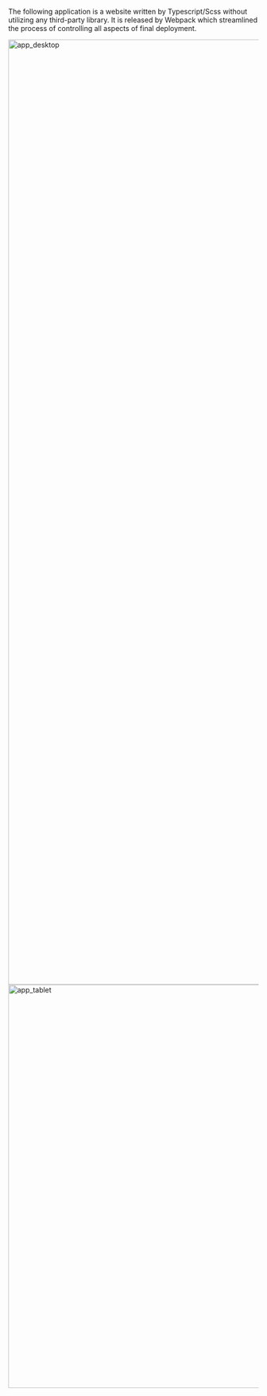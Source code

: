 The following application is a website written by Typescript/Scss without utilizing any third-party library. It is released by Webpack which streamlined the process of controlling all aspects of final deployment.

<img width="1900" alt="app_desktop" src="https://github.com/rahimi7k/IODynamic_Website/assets/50842032/80b3ee3f-88e6-4471-b37c-89df486ec934">

<img width="811" alt="app_tablet" src="https://github.com/rahimi7k/IODynamic_Website/assets/50842032/bd17fd94-a9f4-4749-83b5-d0c3c5424fcb">

